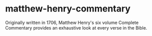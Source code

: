 # matthew-henry-commentary
Originally written in 1706, Matthew Henry's six volume Complete Commentary provides an exhaustive look at every verse in the Bible.
